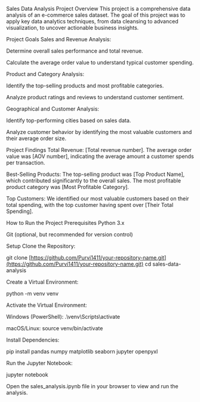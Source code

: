 Sales Data Analysis
Project Overview
This project is a comprehensive data analysis of an e-commerce sales dataset. The goal of this project was to apply key data analytics techniques, from data cleansing to advanced visualization, to uncover actionable business insights.

Project Goals
Sales and Revenue Analysis:

Determine overall sales performance and total revenue.

Calculate the average order value to understand typical customer spending.

Product and Category Analysis:

Identify the top-selling products and most profitable categories.

Analyze product ratings and reviews to understand customer sentiment.

Geographical and Customer Analysis:

Identify top-performing cities based on sales data.

Analyze customer behavior by identifying the most valuable customers and their average order size.

Project Findings
Total Revenue: [Total revenue number]. The average order value was [AOV number], indicating the average amount a customer spends per transaction.

Best-Selling Products: The top-selling product was [Top Product Name], which contributed significantly to the overall sales. The most profitable product category was [Most Profitable Category].

Top Customers: We identified our most valuable customers based on their total spending, with the top customer having spent over [Their Total Spending].

How to Run the Project
Prerequisites
Python 3.x

Git (optional, but recommended for version control)

Setup
Clone the Repository:

git clone [https://github.com/Purvi1411/your-repository-name.git](https://github.com/Purvi1411/your-repository-name.git)
cd sales-data-analysis

Create a Virtual Environment:

python -m venv venv

Activate the Virtual Environment:

Windows (PowerShell): .\venv\Scripts\activate

macOS/Linux: source venv/bin/activate

Install Dependencies:

pip install pandas numpy matplotlib seaborn jupyter openpyxl

Run the Jupyter Notebook:

jupyter notebook

Open the sales_analysis.ipynb file in your browser to view and run the analysis.